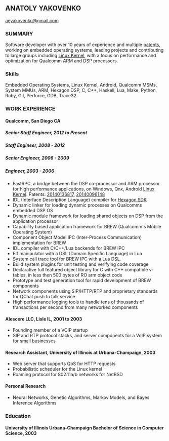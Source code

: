 ANATOLY YAKOVENKO
-----------------

aeyakovenko@gmail.com   

### SUMMARY

Software developer with over 10 years of experience and multiple [patents], working on embedded operating systems, leading projects and contributing to large groups including [Linux Kernel], with a focus on performance and optimization for Qualcomm ARM and DSP processors.

### Skills

Embedded Operating Systems, Linux Kernel, Android, Qualcomm MSMs, System MMUs, ARM, Hexagon DSP, C, C++, Haskell, Lua, Make, Python, Ruby, Git, Perforce, GDB, Trace32.

### WORK EXPERIENCE
#### Qualcomm, San Diego CA
##### Senior Staff Engineer, 2012 to Present
##### Staff Engineer, 2008 - 2012
##### Senior Engineer, 2006 - 2009
##### Engineer, 2003 - 2006
   * FastRPC, a bridge between the DSP co-processor and ARM processor for high performance applications, on Windows, Qnx, Android [Linux Kernel].  Patents: [20140136817], [20140096148]
   * IDL (Interface Description Language) compiler for [Hexagon SDK]
   * Dynamic linker for loading dynamic processes on Qualcomms embedded DSP OS
   * Dynamic module framework for loading shared objects on DSP from the application processor
   * Capability based application framework for BREW (Qualcomm's Mobile Operating System)
   * Component Object Model IPC (Inter-Process Communication) implementation for BREW
   * IDL compiler with C/C++/Lua backends for BREW IPC
   * Elf manipulator with a DSL (Domain Specific Language) in Lua
   * System call trace tool for BREW IPC with a Lua DSL.
   * Build system plugins for unit testing and verifying code coverage
   * Declarative full featured object library for C with C++ compatible v-tables, in less then 500 bytes of RO arm object code
   * Prototype and test generation tool for rapid development of BREW components
   * Network components using SIP/HTTP/RTP and proprietary standards for QChat push to talk service
   * High performance logging tools to handle tens of thousands of transactions per second from many networked components

#### Alescere LLC, Lisle IL, 2001 to 2003
   * Founding member of a VOIP startup
   * SIP and RTP protocol stacks, and server components for a VoIP system for small businesses

#### Research Assistant, University of Illinois at Urbana-Champaign, 2003
   * Web server that supports QoS for HTTP requests
   * Probabilistic scheduler for the Linux kernel
   * Roaming protocol for 802.11a/b networks for NetBSD

#### Personal Research
   * Neural Networks, Genetic Algorithms, Markov Models, and Bayes Inference Algorithms

### Education
#### University of Illinois Urbana-Champaign Bachelor of Science in Computer Science, 2003

[20140136817]: https://www.google.com/patents/US20140136817
[20140096148]: https://www.google.com/patents/US20140096148
[Linux Kernel]: https://www.codeaurora.org/cgit/quic/le/kernel/msm/tree/drivers/char/adsprpc.c?h=msm-3.4
[Hexagon SDK]: https://developer.qualcomm.com/mobile-development/maximize-hardware/multimedia-optimization-hexagon-sdk
[patents]: https://www.google.com/search?tbo=p&tbm=pts&hl=en&q=ininventor:%22Anatoly+E.+Yakovenko%22
